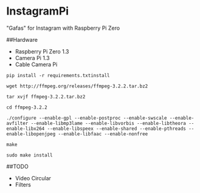 # InstagramPi
"Gafas" for Instagram with Raspberry Pi Zero

##Hardware
- Raspberry Pi Zero 1.3
- Camera Pi 1.3
- Cable Camera Pi

`pip install -r requirements.txtinstall
`

```
wget http://ffmpeg.org/releases/ffmpeg-3.2.2.tar.bz2

tar xvjf ffmpeg-3.2.2.tar.bz2

cd ffmpeg-3.2.2

./configure --enable-gpl --enable-postproc --enable-swscale --enable-avfilter --enable-libmp3lame --enable-libvorbis --enable-libtheora --enable-libx264 --enable-libspeex --enable-shared --enable-pthreads --enable-libopenjpeg --enable-libfaac --enable-nonfree

make

sudo make install
```

##TODO
- Video Circular
- Filters

